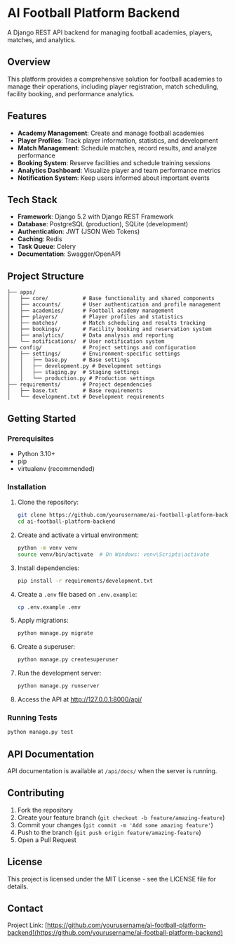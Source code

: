 # AI Football Platform Backend

A Django REST API backend for managing football academies, players, matches, and analytics.

## Overview

This platform provides a comprehensive solution for football academies to manage their operations, including player registration, match scheduling, facility booking, and performance analytics.

## Features

- **Academy Management**: Create and manage football academies
- **Player Profiles**: Track player information, statistics, and development
- **Match Management**: Schedule matches, record results, and analyze performance
- **Booking System**: Reserve facilities and schedule training sessions
- **Analytics Dashboard**: Visualize player and team performance metrics
- **Notification System**: Keep users informed about important events

## Tech Stack

- **Framework**: Django 5.2 with Django REST Framework
- **Database**: PostgreSQL (production), SQLite (development)
- **Authentication**: JWT (JSON Web Tokens)
- **Caching**: Redis
- **Task Queue**: Celery
- **Documentation**: Swagger/OpenAPI

## Project Structure

```
├── apps/
│   ├── core/           # Base functionality and shared components
│   ├── accounts/       # User authentication and profile management
│   ├── academies/      # Football academy management
│   ├── players/        # Player profiles and statistics
│   ├── matches/        # Match scheduling and results tracking
│   ├── bookings/       # Facility booking and reservation system
│   ├── analytics/      # Data analysis and reporting
│   └── notifications/  # User notification system
├── config/             # Project settings and configuration
│   ├── settings/       # Environment-specific settings
│   │   ├── base.py     # Base settings
│   │   ├── development.py # Development settings
│   │   ├── staging.py  # Staging settings
│   │   └── production.py # Production settings
├── requirements/       # Project dependencies
│   ├── base.txt        # Base requirements
│   └── development.txt # Development requirements
```

## Getting Started

### Prerequisites

- Python 3.10+
- pip
- virtualenv (recommended)

### Installation

1. Clone the repository:
   ```bash
   git clone https://github.com/yourusername/ai-football-platform-backend.git
   cd ai-football-platform-backend
   ```

2. Create and activate a virtual environment:
   ```bash
   python -m venv venv
   source venv/bin/activate  # On Windows: venv\Scripts\activate
   ```

3. Install dependencies:
   ```bash
   pip install -r requirements/development.txt
   ```

4. Create a `.env` file based on `.env.example`:
   ```bash
   cp .env.example .env
   ```

5. Apply migrations:
   ```bash
   python manage.py migrate
   ```

6. Create a superuser:
   ```bash
   python manage.py createsuperuser
   ```

7. Run the development server:
   ```bash
   python manage.py runserver
   ```

8. Access the API at http://127.0.0.1:8000/api/

### Running Tests

```bash
python manage.py test
```

## API Documentation

API documentation is available at `/api/docs/` when the server is running.

## Contributing

1. Fork the repository
2. Create your feature branch (`git checkout -b feature/amazing-feature`)
3. Commit your changes (`git commit -m 'Add some amazing feature'`)
4. Push to the branch (`git push origin feature/amazing-feature`)
5. Open a Pull Request

## License

This project is licensed under the MIT License - see the LICENSE file for details.

## Contact

Project Link: [https://github.com/yourusername/ai-football-platform-backend](https://github.com/yourusername/ai-football-platform-backend)
